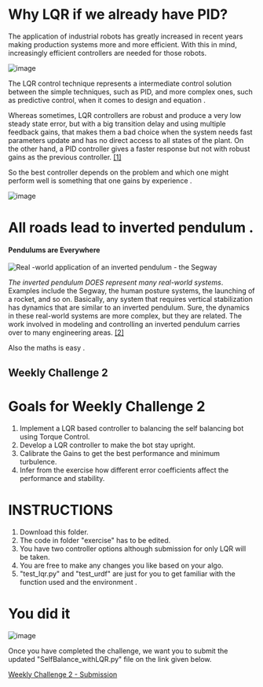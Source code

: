 # Why  LQR if we already have PID? 

The application of industrial robots has greatly increased in recent  years making production systems more and more efficient. With this in  mind, increasingly efficient controllers are needed for those robots. 

![image](https://user-images.githubusercontent.com/56964828/126338592-12198b94-8ab3-4935-a49a-062eda016648.png)

The LQR control technique represents a intermediate control solution between the simple techniques, such as PID, and more complex ones, such as predictive control, when it comes to design and equation .

Whereas sometimes, LQR controllers are robust and produce a very low steady state error, but with a big transition delay and using multiple feedback gains, that makes them a bad choice when the system needs fast parameters update and has no direct access to all states of the plant. On the other hand, a PID controller gives a faster response but not with robust gains as the previous controller. [[1]](https://fei.edu.br/~psantos/PID2737725.pdf)

So the best controller depends on the problem and which one might perform well is something that one gains by experience .

![image](https://user-images.githubusercontent.com/56964828/126339069-5a8d4ada-bd69-4a7b-bef6-8c3043feead7.png)

# All roads lead to inverted pendulum .

#### Pendulums are Everywhere

![Real -world application of an inverted pendulum - the Segway](https://www.quanser.com/wp-content/uploads/2019/09/Segway-200x300.jpg)

*The inverted pendulum DOES represent many real-world systems*. Examples include the Segway, the human posture systems, the launching  of a rocket, and so on. Basically, any system that requires vertical  stabilization has dynamics that are similar to an inverted pendulum.  Sure, the dynamics in these real-world systems are more complex, but  they are related. The work involved in modeling and controlling an  inverted pendulum carries over to many engineering areas. [[2]](https://www.quanser.com/blog/why-is-the-pendulum-so-popular/)

Also the maths is easy .

## Weekly Challenge 2

# Goals for Weekly Challenge 2

1. Implement a LQR based controller to balancing the self balancing bot  using Torque Control.
2. Develop a LQR controller to make the bot stay upright.
3. Calibrate the Gains to get the best performance and minimum turbulence.
4. Infer from the exercise how different error coefficients affect the performance and stability.

# 

# INSTRUCTIONS 

1. Download this folder.
2. The code in folder "exercise" has to  be edited.
3. You have two controller options although submission for only LQR will be taken.
4. You are free to make any changes you like based on your algo.
5. "test_lqr.py" and "test_urdf" are just for you to get familiar with the function used and the environment . 

# You did it

![image](https://user-images.githubusercontent.com/56964828/126336991-0385ea7d-fead-46e6-9b04-da756da30c24.png)

Once you have completed the challenge, we want you to submit the updated "SelfBalance_withLQR.py" file on the link given below.

[Weekly Challenge 2 - Submission](https://docs.google.com/forms/d/e/1FAIpQLSc0jwEoPoOjBOpDa16rTE8ZwNaHI4cGr4ITpnLxSISYBk6wEw/viewform?usp=sf_link)





